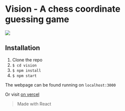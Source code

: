 # Vision - A chess coordinate guessing game

<!-- <img src="https://i.imgur.com/jGqrqPU.png"> -->
<img src="https://i.imgur.com/Mayx7OY.png">

## Installation

1. Clone the repo
2. `$ cd vision`
3. `$ npm install`
4. `$ npm start`

The webpage can be found running on `localhost:3000`

Or visit [on vercel](https://vision-nine-wheat.vercel.app/)

> Made with React
